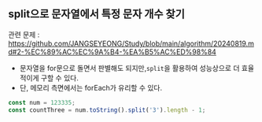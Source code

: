 ## split으로 문자열에서 특정 문자 개수 찾기

관련 문제 : https://github.com/JANGSEYEONG/Study/blob/main/algorithm/20240819.md#2-%EC%89%AC%EC%9A%B4-%EA%B5%AC%ED%98%84

- 문자열을 for문으로 돌면서 판별해도 되지만,`split`을 활용하여 성능상으로 더 효율적이게 구할 수 있다.
- 단, 메모리 측면에서는 forEach가 유리할 수 있다.

```javascript
const num = 123335;
const countThree = num.toString().split('3').length - 1;
```
